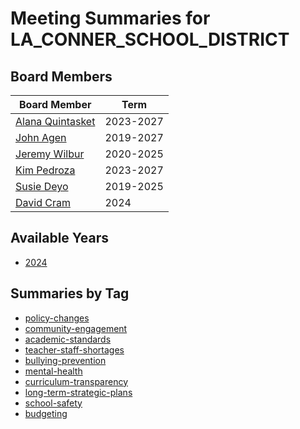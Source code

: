 # Meeting Summaries for LA_CONNER_SCHOOL_DISTRICT

## Board Members

| Board Member       | Term           |
|--------------------|----------------|
| [Alana Quintasket](board_member_250.md) | 2023-2027 |
| [John Agen](board_member_251.md) | 2019-2027 |
| [Jeremy Wilbur](board_member_252.md) | 2020-2025 |
| [Kim Pedroza](board_member_253.md) | 2023-2027 |
| [Susie Deyo](board_member_254.md) | 2019-2025 |
| [David Cram](board_member_255.md) | 2024 |

## Available Years
- [2024](school_board_50_year_2024.md)

## Summaries by Tag
- [policy-changes](school_board_50_tag_policy-changes.md)
- [community-engagement](school_board_50_tag_community-engagement.md)
- [academic-standards](school_board_50_tag_academic-standards.md)
- [teacher-staff-shortages](school_board_50_tag_teacher-staff-shortages.md)
- [bullying-prevention](school_board_50_tag_bullying-prevention.md)
- [mental-health](school_board_50_tag_mental-health.md)
- [curriculum-transparency](school_board_50_tag_curriculum-transparency.md)
- [long-term-strategic-plans](school_board_50_tag_long-term-strategic-plans.md)
- [school-safety](school_board_50_tag_school-safety.md)
- [budgeting](school_board_50_tag_budgeting.md)
